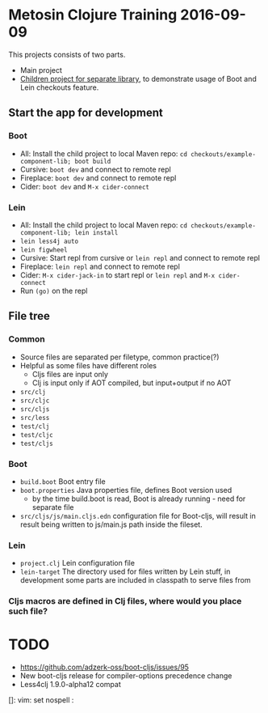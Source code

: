 # Metosin Clojure Training 2016-09-09

This projects consists of two parts.

- Main project
- [Children project for separate library](./checkouts/example-component/README.md), to
demonstrate usage of Boot and Lein checkouts feature.

## Start the app for development

### Boot

- All: Install the child project to local Maven repo: `cd checkouts/example-component-lib; boot build`
- Cursive: `boot dev` and connect to remote repl
- Fireplace: `boot dev` and connect to remote repl
- Cider: `boot dev` and `M-x cider-connect`

### Lein

- All: Install the child project to local Maven repo: `cd checkouts/example-component-lib; lein install`
- `lein less4j auto`
- `lein figwheel`
- Cursive: Start repl from cursive or `lein repl` and connect to remote repl
- Fireplace: `lein repl` and connect to remote repl
- Cider: `M-x cider-jack-in` to start repl or `lein repl` and `M-x cider-connect`
- Run `(go)` on the repl

## File tree

### Common

- Source files are separated per filetype, common practice(?)
- Helpful as some files have different roles
    - Cljs files are input only
    - Clj is input only if AOT compiled, but input+output if no AOT
- `src/clj`
- `src/cljc`
- `src/cljs`
- `src/less`
- `test/clj`
- `test/cljc`
- `test/cljs`

### Boot

- `build.boot` Boot entry file
- `boot.properties` Java properties file, defines Boot version used
    - by the time build.boot is read, Boot is already running - need for separate file
- `src/cljs/js/main.cljs.edn` configuration file for Boot-cljs, will result
in result being written to js/main.js path inside the fileset.

### Lein

- `project.clj` Lein configuration file
- `lein-target` The directory used for files written by Lein stuff, in
development some parts are included in classpath to serve files from

### Cljs macros are defined in Clj files, where would you place such file?

# TODO

- https://github.com/adzerk-oss/boot-cljs/issues/95
- New boot-cljs release for compiler-options precedence change
- Less4clj 1.9.0-alpha12 compat

[]: vim: set nospell :
